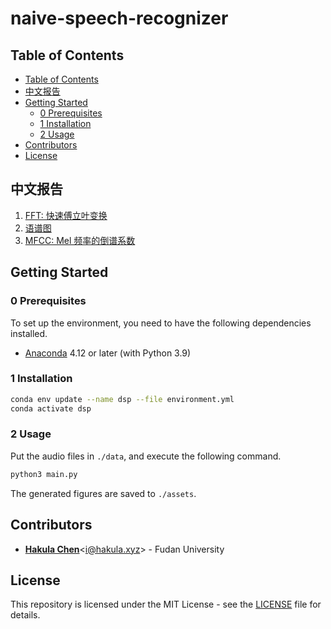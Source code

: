 # naive-speech-recognizer

## Table of Contents

- [Table of Contents](#table-of-contents)
- [中文报告](#中文报告)
- [Getting Started](#getting-started)
  - [0 Prerequisites](#0-prerequisites)
  - [1 Installation](#1-installation)
  - [2 Usage](#2-usage)
- [Contributors](#contributors)
- [License](#license)

## 中文报告

1. [FFT: 快速傅立叶变换](./docs/fft.md)
2. [语谱图](./docs/spectrogram.md)
3. [MFCC: Mel 频率的倒谱系数](./docs/mfcc.md)

## Getting Started

### 0 Prerequisites

To set up the environment, you need to have the following dependencies installed.

- [Anaconda](https://www.anaconda.com/products/individual) 4.12 or later (with Python 3.9)

### 1 Installation

```bash
conda env update --name dsp --file environment.yml
conda activate dsp
```

### 2 Usage

Put the audio files in `./data`, and execute the following command.

```bash
python3 main.py
```

The generated figures are saved to `./assets`.

## Contributors

- [**Hakula Chen**](https://github.com/hakula139)<[i@hakula.xyz](mailto:i@hakula.xyz)> - Fudan University

## License

This repository is licensed under the MIT License - see the [LICENSE](./LICENSE) file for details.
